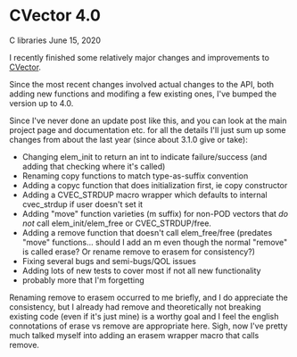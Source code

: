 CVector 4.0
===========
C libraries
June 15, 2020

I recently finished some relatively major changes and improvements to [CVector](/projects/cvector.html).

Since the most recent changes involved actual changes to the API, both adding new functions and modifing a few existing ones,
I've bumped the version up to 4.0.

Since I've never done an update post like this, and you can look at the main project page and documentation
etc. for all the details I'll just sum up some changes from about the last year (since about 3.1.0 give or take):

* Changing elem_init to return an int to indicate failure/success (and adding that checking where it's called)
* Renaming copy functions to match type-as-suffix convention
* Adding a copyc function that does initialization first, ie copy constructor
* Adding a CVEC_STRDUP macro wrapper which defaults to internal cvec_strdup if user doesn't set it
* Adding "move" function varieties (m suffix) for non-POD vectors that *do not* call elem_init/elem_free or CVEC_STRDUP/free.
* Adding a remove function that doesn't call elem_free/free (predates "move" functions... should I add an m even though the normal
"remove" is called erase?  Or rename remove to erasem for consistency?)
* Fixing several bugs and semi-bugs/QOL issues
* Adding lots of new tests to cover most if not all new functionality
* probably more that I'm forgetting

Renaming remove to erasem occurred to me briefly, and I do appreciate the consistency, but I already had remove and theoretically
not breaking existing code (even if it's just mine) is a worthy goal and I feel the english connotations of erase vs remove are
appropriate here.  Sigh, now I've pretty much talked myself into adding an erasem wrapper macro that calls remove.




